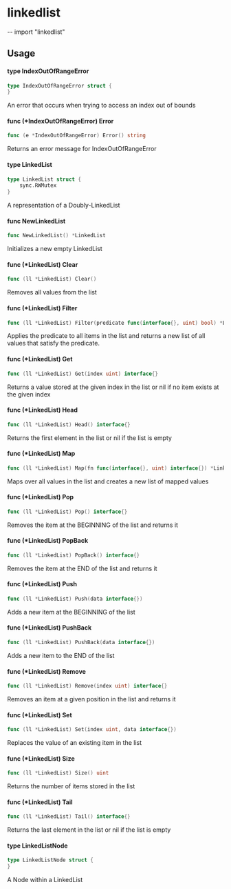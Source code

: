 # linkedlist
--
    import "linkedlist"


## Usage

#### type IndexOutOfRangeError

```go
type IndexOutOfRangeError struct {
}
```

An error that occurs when trying to access an index out of bounds

#### func (*IndexOutOfRangeError) Error

```go
func (e *IndexOutOfRangeError) Error() string
```
Returns an error message for IndexOutOfRangeError

#### type LinkedList

```go
type LinkedList struct {
	sync.RWMutex
}
```

A representation of a Doubly-LinkedList

#### func  NewLinkedList

```go
func NewLinkedList() *LinkedList
```
Initializes a new empty LinkedList

#### func (*LinkedList) Clear

```go
func (ll *LinkedList) Clear()
```
Removes all values from the list

#### func (*LinkedList) Filter

```go
func (ll *LinkedList) Filter(predicate func(interface{}, uint) bool) *LinkedList
```
Applies the predicate to all items in the list and returns a new list of all
values that satisfy the predicate.

#### func (*LinkedList) Get

```go
func (ll *LinkedList) Get(index uint) interface{}
```
Returns a value stored at the given index in the list or nil if no item exists
at the given index

#### func (*LinkedList) Head

```go
func (ll *LinkedList) Head() interface{}
```
Returns the first element in the list or nil if the list is empty

#### func (*LinkedList) Map

```go
func (ll *LinkedList) Map(fn func(interface{}, uint) interface{}) *LinkedList
```
Maps over all values in the list and creates a new list of mapped values

#### func (*LinkedList) Pop

```go
func (ll *LinkedList) Pop() interface{}
```
Removes the item at the BEGINNING of the list and returns it

#### func (*LinkedList) PopBack

```go
func (ll *LinkedList) PopBack() interface{}
```
Removes the item at the END of the list and returns it

#### func (*LinkedList) Push

```go
func (ll *LinkedList) Push(data interface{})
```
Adds a new item at the BEGINNING of the list

#### func (*LinkedList) PushBack

```go
func (ll *LinkedList) PushBack(data interface{})
```
Adds a new item to the END of the list

#### func (*LinkedList) Remove

```go
func (ll *LinkedList) Remove(index uint) interface{}
```
Removes an item at a given position in the list and returns it

#### func (*LinkedList) Set

```go
func (ll *LinkedList) Set(index uint, data interface{})
```
Replaces the value of an existing item in the list

#### func (*LinkedList) Size

```go
func (ll *LinkedList) Size() uint
```
Returns the number of items stored in the list

#### func (*LinkedList) Tail

```go
func (ll *LinkedList) Tail() interface{}
```
Returns the last element in the list or nil if the list is empty

#### type LinkedListNode

```go
type LinkedListNode struct {
}
```

A Node within a LinkedList
